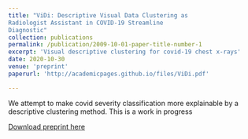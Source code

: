 ```yaml
---
title: "ViDi: Descriptive Visual Data Clustering as
Radiologist Assistant in COVID-19 Streamline
Diagnostic"
collection: publications
permalink: /publication/2009-10-01-paper-title-number-1
excerpt: 'Visual descriptive clustering for covid-19 chest x-rays'
date: 2020-10-30
venue: 'preprint'
paperurl: 'http://academicpages.github.io/files/ViDi.pdf'

---
```

We attempt to make covid severity classification more explainable by a descriptive clustering method.
This is a work in progress

[Download preprint here](http://academicpages.github.io/files/ViDi.pdf)

